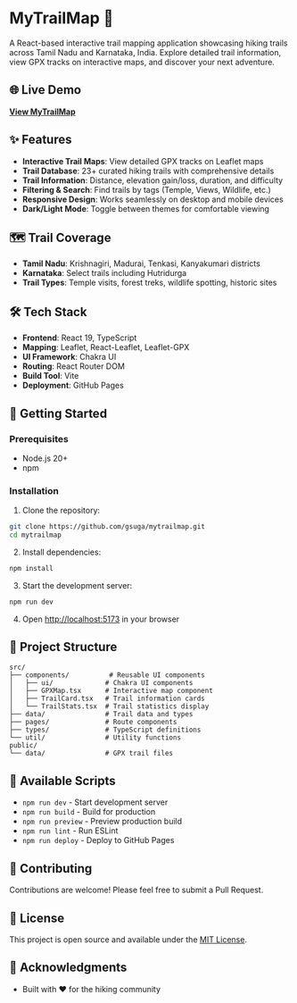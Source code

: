 # MyTrailMap 🥾

A React-based interactive trail mapping application showcasing hiking trails across Tamil Nadu and Karnataka, India. Explore detailed trail information, view GPX tracks on interactive maps, and discover your next adventure.

## 🌐 Live Demo

**[View MyTrailMap](https://gsuga.github.io/mytrailmap/)**

## ✨ Features

- **Interactive Trail Maps**: View detailed GPX tracks on Leaflet maps
- **Trail Database**: 23+ curated hiking trails with comprehensive details
- **Trail Information**: Distance, elevation gain/loss, duration, and difficulty
- **Filtering & Search**: Find trails by tags (Temple, Views, Wildlife, etc.)
- **Responsive Design**: Works seamlessly on desktop and mobile devices
- **Dark/Light Mode**: Toggle between themes for comfortable viewing

## 🗺️ Trail Coverage

- **Tamil Nadu**: Krishnagiri, Madurai, Tenkasi, Kanyakumari districts
- **Karnataka**: Select trails including Hutridurga
- **Trail Types**: Temple visits, forest treks, wildlife spotting, historic sites

## 🛠️ Tech Stack

- **Frontend**: React 19, TypeScript
- **Mapping**: Leaflet, React-Leaflet, Leaflet-GPX
- **UI Framework**: Chakra UI
- **Routing**: React Router DOM
- **Build Tool**: Vite
- **Deployment**: GitHub Pages

## 🚀 Getting Started

### Prerequisites

- Node.js 20+
- npm

### Installation

1. Clone the repository:
```bash
git clone https://github.com/gsuga/mytrailmap.git
cd mytrailmap
```

2. Install dependencies:
```bash
npm install
```

3. Start the development server:
```bash
npm run dev
```

4. Open [http://localhost:5173](http://localhost:5173) in your browser

## 📁 Project Structure

```
src/
├── components/          # Reusable UI components
│   ├── ui/             # Chakra UI components
│   ├── GPXMap.tsx      # Interactive map component
│   ├── TrailCard.tsx   # Trail information cards
│   └── TrailStats.tsx  # Trail statistics display
├── data/               # Trail data and types
├── pages/              # Route components
├── types/              # TypeScript definitions
└── util/               # Utility functions
public/
└── data/               # GPX trail files
```

## 🎯 Available Scripts

- `npm run dev` - Start development server
- `npm run build` - Build for production
- `npm run preview` - Preview production build
- `npm run lint` - Run ESLint
- `npm run deploy` - Deploy to GitHub Pages

## 🤝 Contributing

Contributions are welcome! Please feel free to submit a Pull Request.

## 📄 License

This project is open source and available under the [MIT License](LICENSE).

## 🙏 Acknowledgments
- Built with ❤️ for the hiking community
